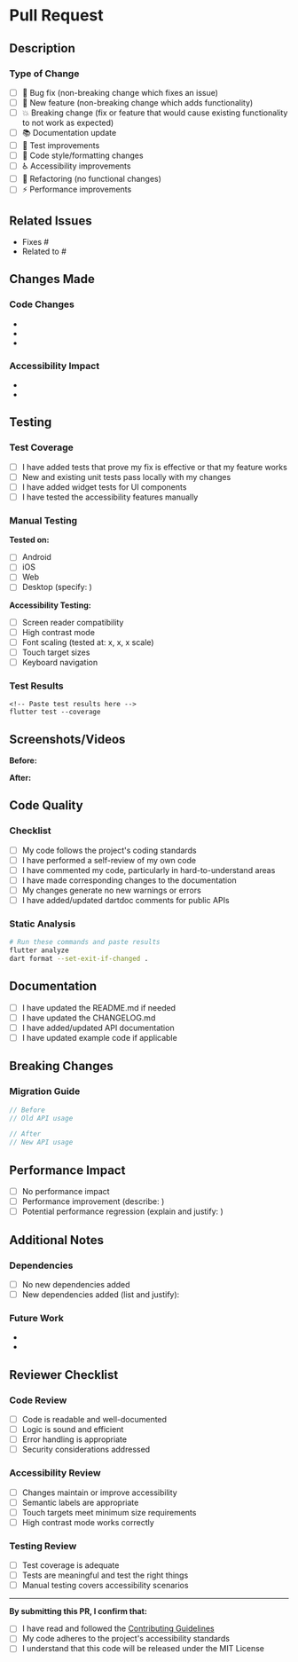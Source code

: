 # Pull Request

## Description

<!-- Provide a brief description of the changes in this PR -->

### Type of Change

<!-- Mark with an "x" all that apply -->

- [ ] 🐛 Bug fix (non-breaking change which fixes an issue)
- [ ] 🚀 New feature (non-breaking change which adds functionality)
- [ ] 💥 Breaking change (fix or feature that would cause existing functionality to not work as expected)
- [ ] 📚 Documentation update
- [ ] 🧪 Test improvements
- [ ] 🎨 Code style/formatting changes
- [ ] ♿ Accessibility improvements
- [ ] 🔧 Refactoring (no functional changes)
- [ ] ⚡ Performance improvements

## Related Issues

<!-- Link to related issues using keywords like "Fixes #123" or "Closes #456" -->

- Fixes #
- Related to #

## Changes Made

<!-- Describe the specific changes made in this PR -->

### Code Changes
- 
- 
- 

### Accessibility Impact
<!-- How do these changes affect accessibility? -->
- 
- 

## Testing

### Test Coverage
- [ ] I have added tests that prove my fix is effective or that my feature works
- [ ] New and existing unit tests pass locally with my changes
- [ ] I have added widget tests for UI components
- [ ] I have tested the accessibility features manually

### Manual Testing
<!-- Describe the manual testing you've performed -->

**Tested on:**
- [ ] Android
- [ ] iOS  
- [ ] Web
- [ ] Desktop (specify: )

**Accessibility Testing:**
- [ ] Screen reader compatibility
- [ ] High contrast mode
- [ ] Font scaling (tested at: x, x, x scale)
- [ ] Touch target sizes
- [ ] Keyboard navigation

### Test Results
```
<!-- Paste test results here -->
flutter test --coverage
```

## Screenshots/Videos

<!-- Add screenshots or videos to demonstrate the changes (especially for UI changes) -->

**Before:**
<!-- Screenshot or description of behavior before changes -->

**After:**
<!-- Screenshot or description of behavior after changes -->

## Code Quality

### Checklist
- [ ] My code follows the project's coding standards
- [ ] I have performed a self-review of my own code
- [ ] I have commented my code, particularly in hard-to-understand areas
- [ ] I have made corresponding changes to the documentation
- [ ] My changes generate no new warnings or errors
- [ ] I have added/updated dartdoc comments for public APIs

### Static Analysis
```bash
# Run these commands and paste results
flutter analyze
dart format --set-exit-if-changed .
```

## Documentation

- [ ] I have updated the README.md if needed
- [ ] I have updated the CHANGELOG.md
- [ ] I have added/updated API documentation
- [ ] I have updated example code if applicable

## Breaking Changes

<!-- If this PR introduces breaking changes, describe them here -->

### Migration Guide
<!-- Provide migration instructions for breaking changes -->

```dart
// Before
// Old API usage

// After  
// New API usage
```

## Performance Impact

<!-- Describe any performance implications -->

- [ ] No performance impact
- [ ] Performance improvement (describe: )
- [ ] Potential performance regression (explain and justify: )

## Additional Notes

<!-- Any additional information that reviewers should know -->

### Dependencies
- [ ] No new dependencies added
- [ ] New dependencies added (list and justify):

### Future Work
<!-- Any follow-up work that should be done -->

- 
- 

## Reviewer Checklist

<!-- For reviewers -->

### Code Review
- [ ] Code is readable and well-documented
- [ ] Logic is sound and efficient
- [ ] Error handling is appropriate
- [ ] Security considerations addressed

### Accessibility Review
- [ ] Changes maintain or improve accessibility
- [ ] Semantic labels are appropriate
- [ ] Touch targets meet minimum size requirements
- [ ] High contrast mode works correctly

### Testing Review
- [ ] Test coverage is adequate
- [ ] Tests are meaningful and test the right things
- [ ] Manual testing covers accessibility scenarios

---

**By submitting this PR, I confirm that:**

- [ ] I have read and followed the [Contributing Guidelines](../CONTRIBUTING.md)
- [ ] My code adheres to the project's accessibility standards
- [ ] I understand that this code will be released under the MIT License